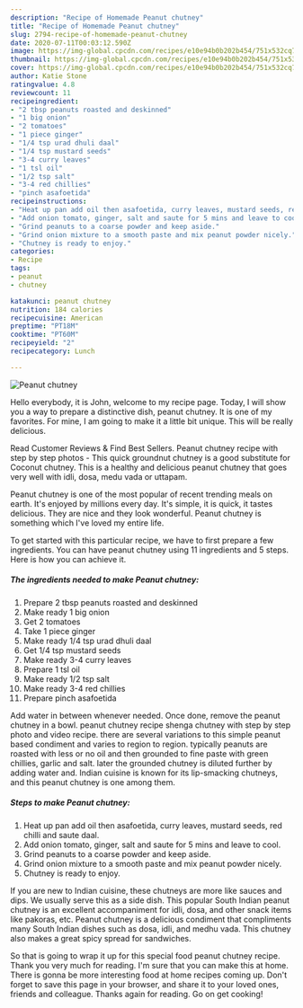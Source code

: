 ```yaml
---
description: "Recipe of Homemade Peanut chutney"
title: "Recipe of Homemade Peanut chutney"
slug: 2794-recipe-of-homemade-peanut-chutney
date: 2020-07-11T00:03:12.590Z
image: https://img-global.cpcdn.com/recipes/e10e94b0b202b454/751x532cq70/peanut-chutney-recipe-main-photo.jpg
thumbnail: https://img-global.cpcdn.com/recipes/e10e94b0b202b454/751x532cq70/peanut-chutney-recipe-main-photo.jpg
cover: https://img-global.cpcdn.com/recipes/e10e94b0b202b454/751x532cq70/peanut-chutney-recipe-main-photo.jpg
author: Katie Stone
ratingvalue: 4.8
reviewcount: 11
recipeingredient:
- "2 tbsp peanuts roasted and deskinned"
- "1 big onion"
- "2 tomatoes"
- "1 piece ginger"
- "1/4 tsp urad dhuli daal"
- "1/4 tsp mustard seeds"
- "3-4 curry leaves"
- "1 tsl oil"
- "1/2 tsp salt"
- "3-4 red chillies"
- "pinch asafoetida"
recipeinstructions:
- "Heat up pan add oil then asafoetida, curry leaves, mustard seeds, red chilli and saute daal."
- "Add onion tomato, ginger, salt and saute for 5 mins and leave to cool."
- "Grind peanuts to a coarse powder and keep aside."
- "Grind onion mixture to a smooth paste and mix peanut powder nicely."
- "Chutney is ready to enjoy."
categories:
- Recipe
tags:
- peanut
- chutney

katakunci: peanut chutney 
nutrition: 184 calories
recipecuisine: American
preptime: "PT18M"
cooktime: "PT60M"
recipeyield: "2"
recipecategory: Lunch

---
```



![Peanut chutney](https://img-global.cpcdn.com/recipes/e10e94b0b202b454/751x532cq70/peanut-chutney-recipe-main-photo.jpg)

Hello everybody, it is John, welcome to my recipe page. Today, I will show you a way to prepare a distinctive dish, peanut chutney. It is one of my favorites. For mine, I am going to make it a little bit unique. This will be really delicious.

Read Customer Reviews &amp; Find Best Sellers. Peanut chutney recipe with step by step photos - This quick groundnut chutney is a good substitute for Coconut chutney. This is a healthy and delicious peanut chutney that goes very well with idli, dosa, medu vada or uttapam.

Peanut chutney is one of the most popular of recent trending meals on earth. It's enjoyed by millions every day. It's simple, it is quick, it tastes delicious. They are nice and they look wonderful. Peanut chutney is something which I've loved my entire life.


To get started with this particular recipe, we have to first prepare a few ingredients. You can have peanut chutney using 11 ingredients and 5 steps. Here is how you can achieve it.

<!--inarticleads1-->

##### The ingredients needed to make Peanut chutney:

1. Prepare 2 tbsp peanuts roasted and deskinned
1. Make ready 1 big onion
1. Get 2 tomatoes
1. Take 1 piece ginger
1. Make ready 1/4 tsp urad dhuli daal
1. Get 1/4 tsp mustard seeds
1. Make ready 3-4 curry leaves
1. Prepare 1 tsl oil
1. Make ready 1/2 tsp salt
1. Make ready 3-4 red chillies
1. Prepare pinch asafoetida


Add water in between whenever needed. Once done, remove the peanut chutney in a bowl. peanut chutney recipe shenga chutney with step by step photo and video recipe. there are several variations to this simple peanut based condiment and varies to region to region. typically peanuts are roasted with less or no oil and then grounded to fine paste with green chillies, garlic and salt. later the grounded chutney is diluted further by adding water and. Indian cuisine is known for its lip-smacking chutneys, and this peanut chutney is one among them. 

<!--inarticleads2-->

##### Steps to make Peanut chutney:

1. Heat up pan add oil then asafoetida, curry leaves, mustard seeds, red chilli and saute daal.
1. Add onion tomato, ginger, salt and saute for 5 mins and leave to cool.
1. Grind peanuts to a coarse powder and keep aside.
1. Grind onion mixture to a smooth paste and mix peanut powder nicely.
1. Chutney is ready to enjoy.


If you are new to Indian cuisine, these chutneys are more like sauces and dips. We usually serve this as a side dish. This popular South Indian peanut chutney is an excellent accompaniment for idli, dosa, and other snack items like pakoras, etc. Peanut chutney is a delicious condiment that compliments many South Indian dishes such as dosa, idli, and medhu vada. This chutney also makes a great spicy spread for sandwiches. 

So that is going to wrap it up for this special food peanut chutney recipe. Thank you very much for reading. I'm sure that you can make this at home. There is gonna be more interesting food at home recipes coming up. Don't forget to save this page in your browser, and share it to your loved ones, friends and colleague. Thanks again for reading. Go on get cooking!
